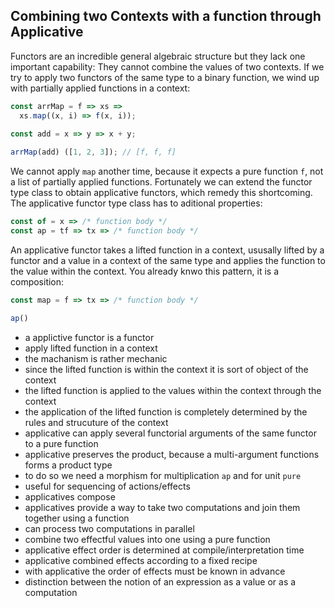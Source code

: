 ## Combining two Contexts with a function through Applicative

Functors are an incredible general algebraic structure but they lack one important capability: They cannot combine the values of two contexts. If we try to apply two functors of the same type to a binary function, we wind up with partially applied functions in a context:

```javascript
const arrMap = f => xs =>
  xs.map((x, i) => f(x, i));
  
const add = x => y => x + y;

arrMap(add) ([1, 2, 3]); // [f, f, f]
```
We cannot apply `map` another time, because it expects a pure function `f`, not a list of partially applied functions. Fortunately we can extend the functor type class to obtain applicative functors, which remedy this shortcoming. The applicative functor type class has to aditional properties:

```javascript
const of = x => /* function body */
const ap = tf => tx => /* function body */
```
An applicative functor takes a lifted function in a context, ususally lifted by a functor and a value in a context of the same type and applies the function to the value within the context. You already knwo this pattern, it is a composition:

```javascript
const map = f => tx => /* function body */

ap()
```

* a applictive functor is a functor
* apply lifted function in a context
* the machanism is rather mechanic
* since the lifted function is within the context it is sort of object of the context
* the lifted function is applied to the values within the context through the context
* the application of the lifted function is completely determined by the rules and strucuture of the context
* applicative can apply several functorial arguments of the same functor to a pure function
* applicative preserves the product, because a multi-argument functions forms a product type
* to do so we need a morphism for multiplication `ap` and for unit `pure`
* useful for sequencing of actions/effects
* applicatives compose
* applicatives provide a way to take two computations and join them together using a function
* can process two computations in parallel
* combine two effectful values into one using a pure function
* applicative effect order is determined at compile/interpretation time
* applicative combined effects according to a fixed recipe
* with applicative the order of effects must be known in advance
* distinction between the notion of an expression as a value or as a computation

